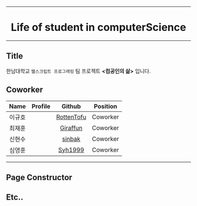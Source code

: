 ___  

<div align="center"><h1>Life of student in computerScience</h1></div>

___  

## Title
  한남대학교 `웹스크립트 프로그래밍` 팀 프로젝트 **<컴공인의 삶>** 입니다. 
## Coworker
| **Name** | **Profile** | **Github** | **Position** |
|:--------:|:-------:|:-------:|:-------:|
|이규호||[RottenTofu](https://github.com/RottenTofu)| Coworker |
|최재훈||[Giraffun](https://github.com/JH9892)| Coworker |
|신현수||[sinbak](https://github.com/sinbak)| Coworker |
|심영훈||[Syh1999](https://github.com/Syh1999)| Coworker |
___  

## Page Constructor
## Etc..
